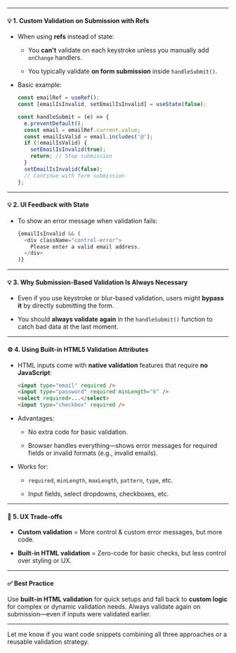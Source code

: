 
---

#### 💡 1. **Custom Validation on Submission with Refs**

- When using **refs** instead of state:
    
    - You **can't** validate on each keystroke unless you manually add `onChange` handlers.
        
    - You typically validate **on form submission** inside `handleSubmit()`.
        
- Basic example:
    
    ```js
    const emailRef = useRef();
    const [emailIsInvalid, setEmailIsInvalid] = useState(false);
    
    const handleSubmit = (e) => {
      e.preventDefault();
      const email = emailRef.current.value;
      const emailIsValid = email.includes('@');
      if (!emailIsValid) {
        setEmailIsInvalid(true);
        return; // Stop submission
      }
      setEmailIsInvalid(false);
      // Continue with form submission
    };
    ```
    

---

#### 💡 2. **UI Feedback with State**

- To show an error message when validation fails:
    
    ```js
    {emailIsInvalid && (
      <div className="control-error">
        Please enter a valid email address.
      </div>
    )}
    ```
    

---

#### 💡 3. **Why Submission-Based Validation Is Always Necessary**

- Even if you use keystroke or blur-based validation, users might **bypass it** by directly submitting the form.
    
- You should **always validate again** in the `handleSubmit()` function to catch bad data at the last moment.
    

---

#### ⚙️ 4. **Using Built-in HTML5 Validation Attributes**

- HTML inputs come with **native validation** features that require **no JavaScript**:
    
    ```html
    <input type="email" required />
    <input type="password" required minLength="6" />
    <select required>...</select>
    <input type="checkbox" required />
    ```
    
- Advantages:
    
    - No extra code for basic validation.
        
    - Browser handles everything—shows error messages for required fields or invalid formats (e.g., invalid emails).
        
- Works for:
    
    - `required`, `minLength`, `maxLength`, `pattern`, `type`, etc.
        
    - Input fields, select dropdowns, checkboxes, etc.
        

---

#### 🧪 5. **UX Trade-offs**

- **Custom validation** = More control & custom error messages, but more code.
    
- **Built-in HTML validation** = Zero-code for basic checks, but less control over styling or UX.
    

---

#### ✅ Best Practice

Use **built-in HTML validation** for quick setups and fall back to **custom logic** for complex or dynamic validation needs. Always validate again on submission—even if inputs were validated earlier.

---

Let me know if you want code snippets combining all three approaches or a reusable validation strategy.